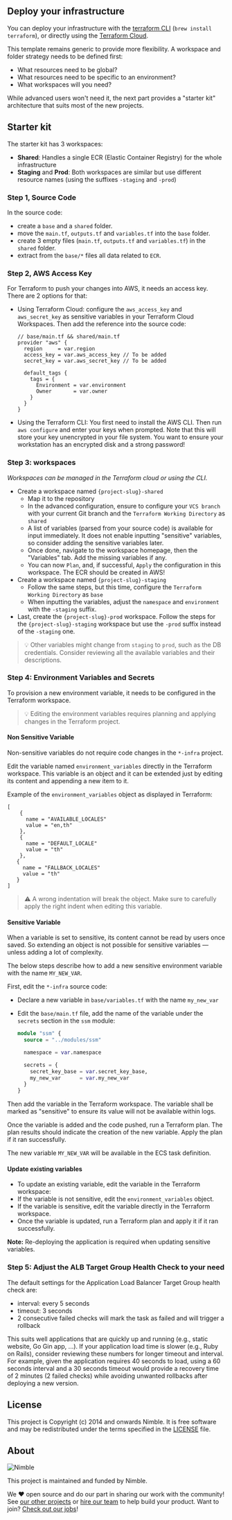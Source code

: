 ## Deploy your infrastructure

You can deploy your infrastructure with the [terraform CLI](https://learn.hashicorp.com/collections/terraform/cli) (`brew install terraform`), or directly using the [Terraform Cloud](https://cloud.hashicorp.com/products/terraform).

This template remains generic to provide more flexibility.
A workspace and folder strategy needs to be defined first:

- What resources need to be global?
- What resources need to be specific to an environment?
- What workspaces will you need?

While advanced users won't need it, the next part provides a "starter kit" architecture that suits most of the new projects.

## Starter kit

The starter kit has 3 workspaces:

- **Shared**: Handles a single ECR (Elastic Container Registry) for the whole infrastructure
- **Staging** and **Prod**: Both workspaces are similar but use different resource names (using the suffixes `-staging` and `-prod`)

### Step 1, Source Code

In the source code:

- create a `base` and a `shared` folder.
- move the `main.tf`, `outputs.tf` and `variables.tf` into the `base` folder.
- create 3 empty files (`main.tf`, `outputs.tf` and `variables.tf`) in the `shared` folder.
- extract from the `base/*` files all data related to `ECR`.

### Step 2, AWS Access Key

For Terraform to push your changes into AWS, it needs an access key. There are 2 options for that:

- Using Terraform Cloud: configure the `aws_access_key` and `aws_secret_key` as sensitive variables in your Terraform Cloud Workspaces. Then add the reference into the source code:
  
  ```hcl
  // base/main.tf && shared/main.tf
  provider "aws" {
    region     = var.region
    access_key = var.aws_access_key // To be added
    secret_key = var.aws_secret_key // To be added

    default_tags {
      tags = {
        Environment = var.environment
        Owner       = var.owner
      }
    }
  }
  ```

- Using the Terraform CLI: You first need to install the AWS CLI. Then run `aws configure` and enter your keys when prompted.
  Note that this will store your key unencrypted in your file system. You want to ensure your workstation has an encrypted disk and a strong password!

### Step 3: workspaces

_Workspaces can be managed in the Terraform cloud or using the CLI._

- Create a workspace named `{project-slug}-shared`
  - Map it to the repository
  - In the advanced configuration, ensure to configure your `VCS branch` with your current Git branch and the `Terraform Working Directory` as `shared`
  - A list of variables (parsed from your source code) is available for input immediately. It does not enable inputting "sensitive" variables, so consider adding the sensitive variables later.
  - Once done, navigate to the workspace homepage, then the "Variables" tab. Add the missing variables if any.
  - You can now `Plan`, and, if successful, `Apply` the configuration in this workspace. The ECR should be created in AWS!
- Create a workspace named `{project-slug}-staging`
  - Follow the same steps, but this time, configure the `Terraform Working Directory` as `base`
  - When inputting the variables, adjust the `namespace` and `environment` with the `-staging` suffix.
- Last, create the `{project-slug}-prod` workspace. Follow the steps for the `{project-slug}-staging` workspace but use the `-prod` suffix instead of the `-staging` one.

> 💡 Other variables might change from `staging` to `prod`, such as the DB credentials. Consider reviewing all the available variables and their descriptions.

### Step 4: Environment Variables and Secrets

To provision a new environment variable, it needs to be configured in the Terraform workspace.

> 💡 Editing the environment variables requires planning and applying changes in the Terraform project.

#### Non Sensitive Variable

Non-sensitive variables do not require code changes in the `*-infra` project.

Edit the variable named `environment_variables` directly in the Terraform workspace.
This variable is an object and it can be extended just by editing its content and appending a new item to it.

Example of the `environment_variables` object as displayed in Terraform:

```hcl
[
    {
      name = "AVAILABLE_LOCALES"
      value = "en,th"
    },
    {
      name = "DEFAULT_LOCALE"
      value = "th"
    },
   {
     name = "FALLBACK_LOCALES"
     value = "th"
   }
]
```

> ⚠️ A wrong indentation will break the object.
> Make sure to carefully apply the right indent when editing this variable.

#### Sensitive Variable

When a variable is set to sensitive, its content cannot be read by users once saved.
So extending an object is not possible for sensitive variables — unless adding a lot of complexity.

The below steps describe how to add a new sensitive environment variable with the name `MY_NEW_VAR`.

First, edit the `*-infra` source code:

- Declare a new variable in `base/variables.tf` with the name `my_new_var`
- Edit the `base/main.tf` file, add the name of the variable under the `secrets` section in the `ssm` module:
  
  ```terraform
  module "ssm" {
    source = "../modules/ssm"

    namespace = var.namespace

    secrets = {
      secret_key_base = var.secret_key_base,
      my_new_var      = var.my_new_var
    }
  }
  ```

Then add the variable in the Terraform workspace.
The variable shall be marked as "sensitive" to ensure its value will not be available within logs.

Once the variable is added and the code pushed, run a Terraform plan.
The plan results should indicate the creation of the new variable.
Apply the plan if it ran successfully.

The new variable `MY_NEW_VAR` will be available in the ECS task definition.

#### Update existing variables

- To update an existing variable, edit the variable in the Terraform workspace:
- If the variable is not sensitive, edit the `environment_variables` object.
- If the variable is sensitive, edit the variable directly in the Terraform workspace.
- Once the variable is updated, run a Terraform plan and apply it if it ran successfully.

**Note:** Re-deploying the application is required when updating sensitive variables.

### Step 5: Adjust the ALB Target Group Health Check to your need

The default settings for the Application Load Balancer Target Group health check are:

- interval: every 5 seconds
- timeout: 3 seconds
- 2 consecutive failed checks will mark the task as failed and will trigger a rollback

This suits well applications that are quickly up and running (e.g., static website, Go Gin app, ...).
If your application load time is slower (e.g., Ruby on Rails), consider reviewing these numbers for longer timeout and interval.
For example, given the application requires 40 seconds to load, using a 60 seconds interval and a 30 seconds timeout would provide a recovery time of 2 minutes (2 failed checks) while avoiding unwanted rollbacks after deploying a new version.

## License

This project is Copyright (c) 2014 and onwards Nimble. It is free software and may be redistributed under the terms specified in the [LICENSE] file.

[LICENSE]: /LICENSE

## About

![Nimble](https://assets.nimblehq.co/logo/dark/logo-dark-text-160.png)

This project is maintained and funded by Nimble.

We ❤️ open source and do our part in sharing our work with the community!
See [our other projects][community] or [hire our team][hire] to help build your product.
Want to join? [Check out our jobs][jobs]!

[community]: https://github.com/nimblehq
[hire]: https://nimblehq.co/
[jobs]: https://jobs.nimblehq.co/
